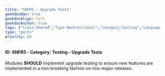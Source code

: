 ```yaml
---
title: "SNFR5 - Upgrade Tests"
geekdocNav: true
geekdocAlign: left
geekdocAnchor: true
tags: ["Class-Shared","Type-NonFunctional","Category-Testing","Language-Shared","Enforcement-SHOULD","Persona-Owner","Persona-Contributor","Lifecycle-Maintenance"]
type: "posts"
priority: 60
---
```


#### ID: SNFR5 - Category: Testing - Upgrade Tests

Modules **SHOULD** implement upgrade testing to ensure new features are implemented in a non-breaking fashion on non-major releases.
